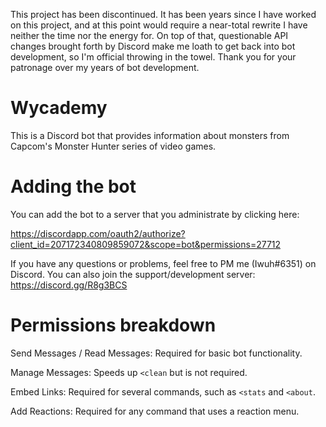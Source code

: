 This project has been discontinued. It has been years since I have worked on this project, and at this point would require a near-total rewrite I have neither the time nor the energy for. On top of that, questionable API changes brought forth by Discord make me loath to get back into bot development, so I'm official throwing in the towel. Thank you for your patronage over my years of bot development.

# Wycademy
This is a Discord bot that provides information about monsters from Capcom's Monster Hunter series of video games.

# Adding the bot

You can add the bot to a server that you administrate by clicking here:

https://discordapp.com/oauth2/authorize?client_id=207172340809859072&scope=bot&permissions=27712

If you have any questions or problems, feel free to PM me (Iwuh#6351) on Discord. You can also join the support/development server: https://discord.gg/R8g3BCS

# Permissions breakdown

Send Messages / Read Messages: Required for basic bot functionality.

Manage Messages: Speeds up `<clean` but is not required.

Embed Links: Required for several commands, such as `<stats` and `<about`.

Add Reactions: Required for any command that uses a reaction menu.
